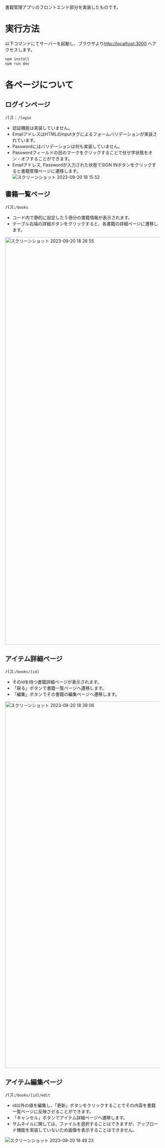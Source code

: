 書籍管理アプリのフロントエンド部分を実装したものです。

# 実行方法
以下コマンドにてサーバーを起動し、ブラウザより[http://localhost:3000](http://localhost:3000) へアクセスします。
```bash
npm install
npm run dev
```
# 各ページについて
## ログインページ
パス：`/login` 
- 認証機能は実装していません。
- EmailアドレスはHTMLのinputタグによるフォームバリデーションが実装されています。
- Passwordにはバリデーションは何も実装していません。
- Passwordフィールドの目のマークをクリックすることで伏せ字状態をオン・オフすることができます。
- Emailアドレス, Passwordが入力された状態でSIGN INボタンをクリックすると書籍管理ページに遷移します。
![スクリーンショット 2023-09-20 18 15 52](https://github.com/pistachiyoda/book-management-app/assets/28682050/9c49f36d-288a-4edb-8197-b7db9bdc38db)

## 書籍一覧ページ
パス:`/books`
- コード内で静的に設定した５冊分の書籍情報が表示されます。
- テーブル右端の詳細ボタンをクリックすると、各書籍の詳細ページに遷移します。
<img width="1324" alt="スクリーンショット 2023-09-20 18 26 55" src="https://github.com/pistachiyoda/book-management-app/assets/28682050/1fe1a437-7a26-4d29-adb1-461db333dba9">

## アイテム詳細ページ
パス:`/books/[id]`
- そのidを持つ書籍詳細ページが表示されます。
- 「戻る」ボタンで書籍一覧ページへ遷移します。
- 「編集」ボタンでその書籍の編集ページへ遷移します。
<img width="1190" alt="スクリーンショット 2023-09-20 18 39 06" src="https://github.com/pistachiyoda/book-management-app/assets/28682050/183787dc-f671-4024-86be-2022202fd7c0">

## アイテム編集ページ
パス:`/books/[id]/edit`
- id以外の値を編集し、「更新」ボタンをクリックすることでその内容を書籍一覧ページに反映させることができます。
- 「キャンセル」ボタンでアイテム詳細ページへ遷移します。
- サムネイルに関しては、ファイルを選択することはできますが、アップロード機能を実装していないため画像を表示することはできません。

![スクリーンショット 2023-09-20 18 49 23](https://github.com/pistachiyoda/book-management-app/assets/28682050/2f45e6c2-17e6-4178-8d13-1b8cdeab415c)


